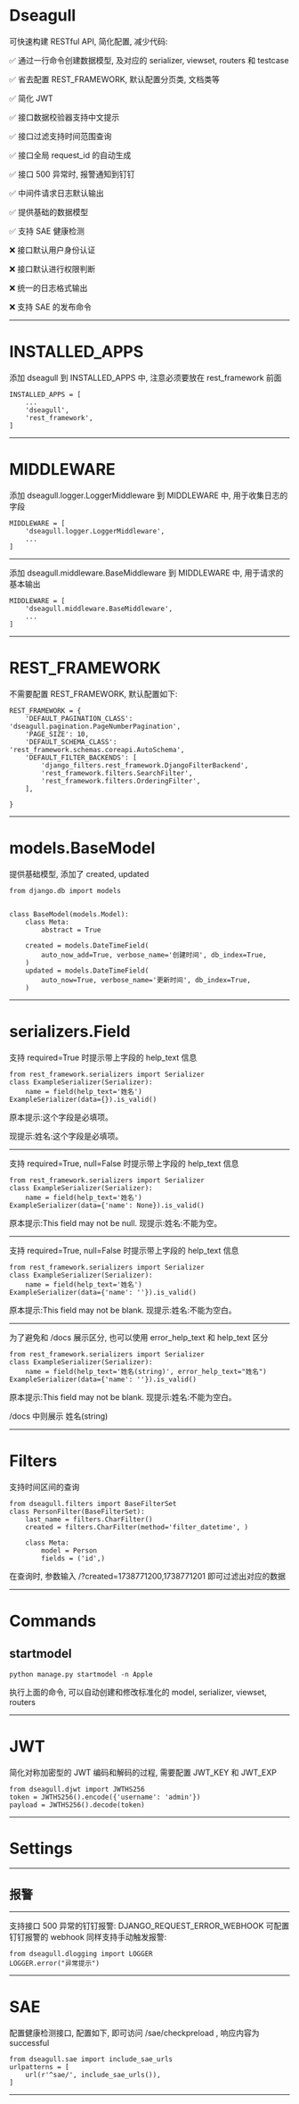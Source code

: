 # Dseagull

可快速构建 RESTful API, 简化配置, 减少代码:

✅ 通过一行命令创建数据模型, 及对应的 serializer, viewset, routers 和 testcase

✅ 省去配置 REST_FRAMEWORK, 默认配置分页类, 文档类等

✅ 简化 JWT

✅ 接口数据校验器支持中文提示

✅ 接口过滤支持时间范围查询

✅ 接口全局 request_id 的自动生成

✅ 接口 500 异常时, 报警通知到钉钉

✅ 中间件请求日志默认输出

✅ 提供基础的数据模型

✅ 支持 SAE 健康检测

❌ 接口默认用户身份认证

❌ 接口默认进行权限判断

❌ 统一的日志格式输出

❌ 支持 SAE 的发布命令

---

# INSTALLED_APPS

添加 dseagull 到 INSTALLED_APPS 中, 注意必须要放在 rest_framework 前面

```
INSTALLED_APPS = [
    ...
    'dseagull',
    'rest_framework',
]
```

---

# MIDDLEWARE

添加 dseagull.logger.LoggerMiddleware 到 MIDDLEWARE 中, 用于收集日志的字段

```
MIDDLEWARE = [
    'dseagull.logger.LoggerMiddleware',
    ...
]
```

---

添加 dseagull.middleware.BaseMiddleware 到 MIDDLEWARE 中, 用于请求的基本输出

```
MIDDLEWARE = [
    'dseagull.middleware.BaseMiddleware',
    ...
]
```

---

# REST_FRAMEWORK

不需要配置 REST_FRAMEWORK, 默认配置如下:

```
REST_FRAMEWORK = {
    'DEFAULT_PAGINATION_CLASS': 'dseagull.pagination.PageNumberPagination',
    'PAGE_SIZE': 10,
    'DEFAULT_SCHEMA_CLASS': 'rest_framework.schemas.coreapi.AutoSchema',
    'DEFAULT_FILTER_BACKENDS': [
        'django_filters.rest_framework.DjangoFilterBackend',
        'rest_framework.filters.SearchFilter',
        'rest_framework.filters.OrderingFilter',
    ],
    
}
```

---

# models.BaseModel

提供基础模型, 添加了 created, updated

    from django.db import models
    
    
    class BaseModel(models.Model):
        class Meta:
            abstract = True
    
        created = models.DateTimeField(
            auto_now_add=True, verbose_name='创建时间', db_index=True,
        )
        updated = models.DateTimeField(
            auto_now=True, verbose_name='更新时间', db_index=True,
        )

---

# serializers.Field

支持 required=True 时提示带上字段的 help_text 信息

    from rest_framework.serializers import Serializer
    class ExampleSerializer(Serializer):
        name = field(help_text='姓名')
    ExampleSerializer(data={}).is_valid()

原本提示:这个字段是必填项。

现提示:姓名:这个字段是必填项。

---

支持 required=True, null=False 时提示带上字段的 help_text 信息

    from rest_framework.serializers import Serializer
    class ExampleSerializer(Serializer):
        name = field(help_text='姓名')
    ExampleSerializer(data={'name': None}).is_valid()

原本提示:This field may not be null.
现提示:姓名:不能为空。

---

支持 required=True, null=False 时提示带上字段的 help_text 信息

    from rest_framework.serializers import Serializer
    class ExampleSerializer(Serializer):
        name = field(help_text='姓名')
    ExampleSerializer(data={'name': ''}).is_valid()

原本提示:This field may not be blank.
现提示:姓名:不能为空白。

---

为了避免和 /docs 展示区分, 也可以使用 error_help_text 和 help_text 区分

    from rest_framework.serializers import Serializer
    class ExampleSerializer(Serializer):
        name = field(help_text='姓名(string)', error_help_text="姓名")
    ExampleSerializer(data={'name': ''}).is_valid()

原本提示:This field may not be blank.
现提示:姓名:不能为空白。

/docs 中则展示 姓名(string)

---

# Filters

支持时间区间的查询

    from dseagull.filters import BaseFilterSet
    class PersonFilter(BaseFilterSet):
        last_name = filters.CharFilter()
        created = filters.CharFilter(method='filter_datetime', )
    
        class Meta:
            model = Person
            fields = ('id',)

在查询时, 参数输入 /?created=1738771200,1738771201 即可过滤出对应的数据

---

# Commands

## startmodel

    python manage.py startmodel -n Apple

执行上面的命令, 可以自动创建和修改标准化的 model, serializer, viewset, routers

---

# JWT

简化对称加密型的 JWT 编码和解码的过程, 需要配置 JWT_KEY 和 JWT_EXP

    from dseagull.djwt import JWTHS256
    token = JWTHS256().encode({'username': 'admin'})
    payload = JWTHS256().decode(token)

---

# Settings

---

## 报警

---
支持接口 500 异常的钉钉报警: DJANGO_REQUEST_ERROR_WEBHOOK 可配置钉钉报警的 webhook
同样支持手动触发报警:

    from dseagull.dlogging import LOGGER
    LOGGER.error("异常提示")

---

# SAE

配置健康检测接口, 配置如下, 即可访问 /sae/checkpreload , 响应内容为 successful

    from dseagull.sae import include_sae_urls
    urlpatterns = [
        url(r'^sae/', include_sae_urls()),
    ]

---
